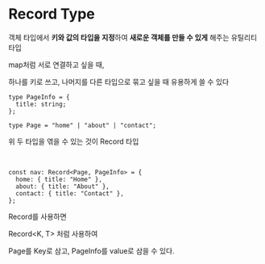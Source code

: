 # Record Type

객체 타입에서 **키와 값의 타입을 지정**하여 **새로운 객체를 만들 수 있게** 해주는 유틸리티 타입

map처럼 서로 연결하고 싶을 때,

하나를 키로 쓰고, 나머지를 다른 타입으로 묶고 싶을 때 유용하게 쓸 수 있다

```tsx
type PageInfo = {
  title: string;
};
```

```tsx
type Page = "home" | "about" | "contact";
```

위 두 타입을 엮을 수 있는 것이 Record 타입

<br>

```tsx
const nav: Record<Page, PageInfo> = {
  home: { title: "Home" },
  about: { title: "About" },
  contact: { title: "Contact" },
};
```

Record를 사용하면

Record<K, T> 처럼 사용하여

Page를 Key로 삼고, PageInfo를 value로 삼을 수 있다.
